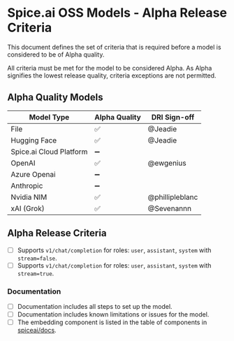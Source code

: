 # Spice.ai OSS Models - Alpha Release Criteria

This document defines the set of criteria that is required before a model is considered to be of Alpha quality.

All criteria must be met for the model to be considered Alpha. As Alpha signifies the lowest release quality, criteria exceptions are not permitted.

## Alpha Quality Models

| Model Type              | Alpha Quality | DRI Sign-off    |
| ----------------------- | ------------- | --------------- |
| File                    | ✅            | @Jeadie         |
| Hugging Face            | ✅            | @Jeadie         |
| Spice.ai Cloud Platform | ➖            |                 |
| OpenAI                  | ✅            | @ewgenius       |
| Azure Openai            | ➖            |                 |
| Anthropic               | ➖            |                 |
| Nvidia NIM              | ✅            | @phillipleblanc |
| xAI (Grok)              | ✅            | @Sevenannn      |

## Alpha Release Criteria

- [ ] Supports `v1/chat/completion` for roles: `user`, `assistant`, `system` with `stream=false`.
- [ ] Supports `v1/chat/completion` for roles: `user`, `assistant`, `system` with `stream=true`.

### Documentation

- [ ] Documentation includes all steps to set  up the model.
- [ ] Documentation includes known limitations or issues for the model.
- [ ] The embedding component is listed in the table of components in [spiceai/docs](https://github.com/spiceai/docs).
